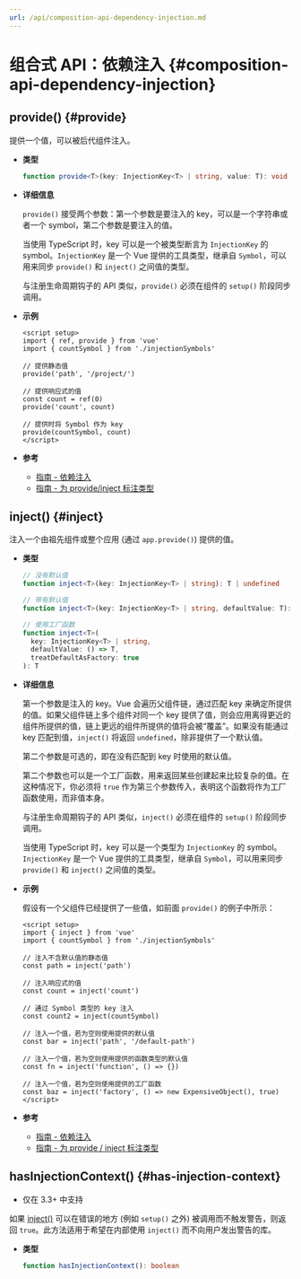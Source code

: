 ```yaml
---
url: /api/composition-api-dependency-injection.md
---
```

# 组合式 API：依赖注入 {#composition-api-dependency-injection}

## provide() {#provide}

提供一个值，可以被后代组件注入。

- **类型**

  ```ts
  function provide<T>(key: InjectionKey<T> | string, value: T): void
  ```

- **详细信息**

  `provide()` 接受两个参数：第一个参数是要注入的 key，可以是一个字符串或者一个 symbol，第二个参数是要注入的值。

  当使用 TypeScript 时，key 可以是一个被类型断言为 `InjectionKey` 的 symbol。`InjectionKey` 是一个 Vue 提供的工具类型，继承自 `Symbol`，可以用来同步 `provide()` 和 `inject()` 之间值的类型。

  与注册生命周期钩子的 API 类似，`provide()` 必须在组件的 `setup()` 阶段同步调用。

- **示例**

  ```vue
  <script setup>
  import { ref, provide } from 'vue'
  import { countSymbol } from './injectionSymbols'

  // 提供静态值
  provide('path', '/project/')

  // 提供响应式的值
  const count = ref(0)
  provide('count', count)

  // 提供时将 Symbol 作为 key
  provide(countSymbol, count)
  </script>
  ```

- **参考**
  - [指南 - 依赖注入](/guide/components/provide-inject)
  - [指南 - 为 provide/inject 标注类型](/guide/typescript/composition-api#typing-provide-inject) <sup class="vt-badge ts" />

## inject() {#inject}

注入一个由祖先组件或整个应用 (通过 `app.provide()`) 提供的值。

- **类型**

  ```ts
  // 没有默认值
  function inject<T>(key: InjectionKey<T> | string): T | undefined

  // 带有默认值
  function inject<T>(key: InjectionKey<T> | string, defaultValue: T): T

  // 使用工厂函数
  function inject<T>(
    key: InjectionKey<T> | string,
    defaultValue: () => T,
    treatDefaultAsFactory: true
  ): T
  ```

- **详细信息**

  第一个参数是注入的 key。Vue 会遍历父组件链，通过匹配 key 来确定所提供的值。如果父组件链上多个组件对同一个 key 提供了值，则会应用离得更近的组件所提供的值，链上更远的组件所提供的值将会被“覆盖”。如果没有能通过 key 匹配到值，`inject()` 将返回 `undefined`，除非提供了一个默认值。

  第二个参数是可选的，即在没有匹配到 key 时使用的默认值。

  第二个参数也可以是一个工厂函数，用来返回某些创建起来比较复杂的值。在这种情况下，你必须将 `true` 作为第三个参数传入，表明这个函数将作为工厂函数使用，而非值本身。

  与注册生命周期钩子的 API 类似，`inject()` 必须在组件的 `setup()` 阶段同步调用。

  当使用 TypeScript 时，key 可以是一个类型为 `InjectionKey` 的 symbol。`InjectionKey` 是一个 Vue 提供的工具类型，继承自 `Symbol`，可以用来同步 `provide()` 和 `inject()` 之间值的类型。

- **示例**

  假设有一个父组件已经提供了一些值，如前面 `provide()` 的例子中所示：

  ```vue
  <script setup>
  import { inject } from 'vue'
  import { countSymbol } from './injectionSymbols'

  // 注入不含默认值的静态值
  const path = inject('path')

  // 注入响应式的值
  const count = inject('count')

  // 通过 Symbol 类型的 key 注入
  const count2 = inject(countSymbol)

  // 注入一个值，若为空则使用提供的默认值
  const bar = inject('path', '/default-path')

  // 注入一个值，若为空则使用提供的函数类型的默认值
  const fn = inject('function', () => {})

  // 注入一个值，若为空则使用提供的工厂函数
  const baz = inject('factory', () => new ExpensiveObject(), true)
  </script>
  ```
  
- **参考**
  - [指南 - 依赖注入](/guide/components/provide-inject)
  - [指南 - 为 provide / inject 标注类型](/guide/typescript/composition-api#typing-provide-inject) <sup class="vt-badge ts" />

## hasInjectionContext() {#has-injection-context}

- 仅在 3.3+ 中支持

如果 [inject()](#inject) 可以在错误的地方 (例如 `setup()` 之外) 被调用而不触发警告，则返回 `true`。此方法适用于希望在内部使用 `inject()` 而不向用户发出警告的库。

- **类型**

  ```ts
  function hasInjectionContext(): boolean
  ```
